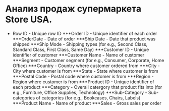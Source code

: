 # Анализ продаж супермаркета Store USA.

* Row ID - Unique row ID
***Order ID - Unique identifier of each order
***OrderDate - Date of order
***Ship Date - Date that product was shipped
***Ship Mode - Shipping types (for e.g., Second Class, Standard Class, First Class, Same Day)
***Customer ID -	Unique identifier of customer
***Customer Name -	Name of customer
***Segment	- Customer segment (for e.g., Consumer, Corporate, Home Office)
***Country -	Country where customer ordered from
***City -	City where customer is from
***State -	State where customer is from
***Postal Code -	Postal code where customer is from
***Region -	Region where customer is from
***Product ID -	Unique identifier of each product
***Category -	Overall catergory that product fits into (for e.g., Furniture, Office Supplies, Technology)
***Sub-Category -	Sub-categories of categories (for e.g., Bookcases, Chairs, Labels)
***Product Name -	Name of product
***Sales -	Gross sales per order
